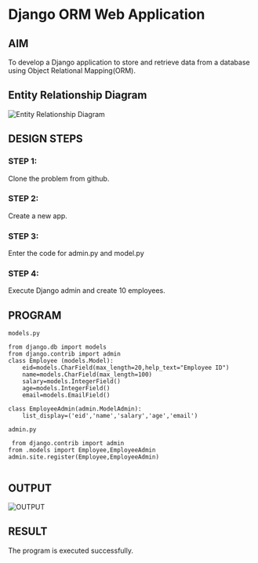 # Django ORM Web Application

## AIM
To develop a Django application to store and retrieve data from a database using Object Relational Mapping(ORM).

## Entity Relationship Diagram

![Entity Relationship Diagram](./er.png)

## DESIGN STEPS

### STEP 1:
Clone the problem from github.

### STEP 2:
Create a new app.

### STEP 3:
Enter the code for admin.py and model.py

### STEP 4:
Execute Django admin and create 10 employees.

## PROGRAM

```
models.py

from django.db import models
from django.contrib import admin
class Employee (models.Model):
    eid=models.CharField(max_length=20,help_text="Employee ID")
    name=models.CharField(max_length=100)
    salary=models.IntegerField()
    age=models.IntegerField()
    email=models.EmailField()

class EmployeeAdmin(admin.ModelAdmin):
    list_display=('eid','name','salary','age','email')

admin.py
 
 from django.contrib import admin
from .models import Employee,EmployeeAdmin
admin.site.register(Employee,EmployeeAdmin)


```
## OUTPUT
 ![OUTPUT](./ormout.png)

## RESULT

The program is executed successfully.